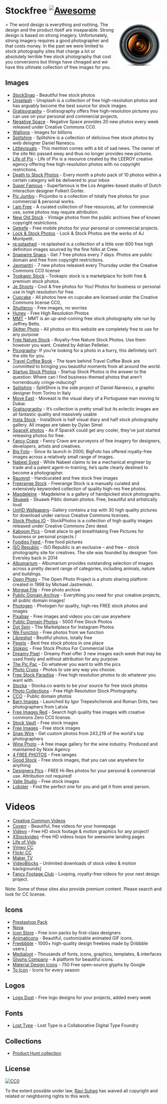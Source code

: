 # Stockfree [![Awesome](https://cdn.rawgit.com/sindresorhus/awesome/d7305f38d29fed78fa85652e3a63e154dd8e8829/media/badge.svg)](https://github.com/sindresorhus/awesome)
<img align="right" height="150" src="icon.jpg">
> The word design is everything and nothing. The design and the product itself are inseparable. Strong design is based on strong imagery. Unfortunately, strong imagery requires a good photographer and that costs money. In the past we were limited to stock photography sites that charge a lot or absolutely terrible free stock photography that cost you conversions but things have chnaged and we have this ultimate collection of free  images for you. 

## Images 
- [StockSnap](http://StockSnap.io) - Beautiful free stock photos
- [Unsplash](http://unsplash.com/) - Unsplash is a collection of free high-resolution photos and has arguably become the best source for stock images.
- [Gratisography](http://www.gratisography.com/) - Gratisography offers free high-resolution pictures you can use on your personal and commercial projects.
- [Negative Space](http://negativespace.co/) - Negative Space provides 20 new photos every week released under Creative Commons CC0. 
- [Wallions](http://wallions.com/) - Images for billions
- [Splitshire](http://splitshire.com/) - Splitshire is a collection of delicious free stock photos by web deisgner Daniel Nanescu. 
- [Littlevisuals](http://littlevisuals.co/) - This mention comes with a bit of sad news. The owner of the site Nic passed away and thus no longer provides new pictures.
- [Life of Pix](http://www.lifeofpix.com/) - Life of Pix is a resource created by the LEEROY creative agency offering free high-resolution photos with no copyright restrictions.
- [Death to Stock Photos](http://deathtothestockphoto.com/) - Every month a photo pack of 10 photos within a certain category will be delivered to your inbox
- [Super Famous](http://superfamous.com/) - Superfamous is the Los Angeles-based studio of Dutch interaction designer Folkert Gorter.
- [Pic Jumbo](http://picjumbo.com/) - Picjumbo is a collection of totally free photos for your commercial & personal works. 
- [I am Free](http://www.imcreator.com/free) - A curated collection of free resources, all for commercial use, some photos may require attribution.
- [New Old Stock](http://nos.twnsnd.co/) - Vintage photos from the public archives free of known copyright restrictions.
- [Getrefe](http://getrefe.tumblr.com/) - Free mobile photos for your personal or commercial projects.
- [Lock & Stock Photos](http://lockandstockphotos.com/) - Lock & Stock Photos are the works of AJ Montpetit. 
- [re:splashed](http://www.resplashed.com/) - re:splashed is a collection of a little over 600 free high definition images sourced by the fine folks at Crew.
- [Snapwire Snaps](http://snapwiresnaps.tumblr.com/) - Get 7 free photos every 7 days. Photos are public domain and free from copyright restrictions.
- [Jaymantri](http://jaymantri.com/) - 7 new photos released every Thursday under the Creative Commons CC0 license
- [Tookapic Stock](https://stock.tookapic.com/?filter=free) - Tookapic stock is a marketplace for both free & premium stock photos.
- [Je Shoots](http://jeshoots.com/) - Cool & free photos for You! Photos for business or personal use in high resolution for free.
- [Cupcake](http://cupcake.nilssonlee.se/) - All photos here on cupcake are licensed under the Creative Commons license CC0,
- [Shutteroo](http://shutteroo.com/) - Free images, no worries
- [Huney](http://huney.co/) - Free High Resolution Photos
- [MMT](http://mmt.li/) - MMT is an up-and-coming free stock photography site run by Jeffrey Betts. 
- [Skitter Photo](http://www.skitterphoto.com/) - All photos on this website are completely free to use for any purpose
- [Free Nature Stock](http://freenaturestock.com/) - Royalty-free Nature Stock Photos. Use them however you want. Created by Adrian Pelletier. 
- [Picography](http://picography.co/)- If you’re looking for a photo in a hurry, this definitely isn’t the site for you.
- [Travel Coffee Book](http://travelcoffeebook.com/) - The team behind Travel Coffee Book are committed to bringing you beautiful moments from all around the world. 
- [Startup Stock Photos](http://startupstockphotos.com/) - Startup Stock Photos is the answer to the question: Where can I find business-themed photos that aren’t horrendously cringe-inducing?
- [Splitshire](http://www.splitshire.com/) - SplitShire is the side project of Daniel Nanescu, a graphic designer from Torino in Italy
- [Move East](http://moveast.me/) - Moveast is the visual diary of a Portuguese man moving to Dubai.
- [Gratisography](http://gratisography.com/) - It’s collection is pretty small but its eclectic images are all fantastic quality and massively usable
- [Insta Stock](http://instastock.co/) - InstaStock is half visual diary and half stock photography gallery. All images are taken by Dylan Simel 
- [SpaceX photos](https://www.flickr.com/photos/spacexphotos/17127808431/) - As if SpaceX could get any cooler, they’ve just started releasing photos for free.
- [Fancy Crave](http://fancycrave.com/) - Fancy Crave are purveyors of fine imagery for designers, developers, artists and creatives. 
- [Big Foto](http://www.bigfoto.com/) - Since its launch in 2000, BigFoto has offered royalty-free images across a relatively small range of images. 
- [Nabeel Syed](http://nabeelsyed.com/) - While Nabeel claims to be a mechanical engineer by trade and a patent agent-in-training, he’s quite clearly destined to become a photographer. 
- [Raumrot](http://www.raumrot.com) - Handcurated and free stock free images
- [Freerange Stock](https://freerangestock.com/) - Freerange Stock is a manually curated and extensively keyworded collection of quality high-res free photos.
- [Magdeleine](http://magdeleine.co/) - Magdeleine is a gallery of handpicked stock photographs. 
- [Skuawk](http://skuawk.com/) - Skuawk Piblic domain photos. Free, beautiful and artistically loud
- [UnHD Wallpapers](http://www.uhdwallpapers.org/p/creative-commons-images.html)- Gallery contains a top with 30 high quality pictures for download under various Creative Commons licenses.
- [Stock Photos IO](http://stockphotos.io/) - StockPhotos is a collection of high quality images released under Creative Commons Zero deed. 
- [Kaboom Pics](http://kaboompics.com/) - Great place to get breathtaking Free Pictures for business or personal projects /
- [Foodies Feed ](http://foodiesfeed.com/) - Free food pictures
- [ISO Republic](http://isorepublic.com/) - ISO Republic is an exclusive – and free – stock photography site for creatives. The site was founded by designer Tom Eversley back in 2014
- [Albumarium](http://albumarium.com/) - Albumarium provides outstanding selection of images across a pretty decent range of categories, including animals, nature and buildings.
- [Open Photo](http://openphoto.net/) - The Open Photo Project is a photo sharing platform created in 1998 by Michael Jastremski. 
- [Morgue File](http://www.morguefile.com/) - Free photo archive
- [Public Domain Archive](http://publicdomainarchive.com/) - Everything you need for your creative projects, all public domain images!
- [Photogen](http://www.photogen.com/) - Photogen for quality, high-res FREE stock photos and images
- [Pixabay](http://pixabay.com/) - Free images and videos you can use anywhere
- [Public Domain Photos](http://www.public-domain-photos.com/) - 5000 Free Stock Photos
- [Dot Spin](http://www.dotspin.com/the-commons/) - The Marketplace for Instagram Photos
- [We Function](http://wefunction.com/category/free-photos/) - Free photos from we function
- [Libreshot](http://libreshot.com/) - Beutiful photos, totally free
- [Pexels](http://www.pexels.com/) - Best free stock photos in one place
- [Stokpic](http://www.stokpic.com/) - Free Stock Photos For Commercial Use
- [Dreamy Pixel](http://dreamypixel.com/gallery-of-free-photograhs-images/) - Dreamy Pixel offer 3 new images each week that may be used freely and without attribution for any purpose 
- [The Pic Pac](http://thepicpac.com/) - Do whatever you want to with the pics
- [Photo Crops](http://www.photocrops.com/) - Photos to use any way you choose.
- [Free Stock Paradise](http://www.freestockparadise.com/) - Free high resolution photos to do whatever you want with.
- [Stocka](http://www.stocka.co/) - Stocka.co wants to be your source for free stock photos
- [Photo Collections](http://photocollections.io/) - Free High Resolution Stock Photography.
- [CCO](http://cc0.photo) - Public domain photos 
- [Barn Images](http://barnimages.com/) - Launched by Igor Trepeshchenok and Roman Drits, two photographers from Latvia
- [Free Images Red](http://creativecommons.photos/) - Search high quality free images with creative commons Zero CC0 license.
- [Stock Vault](http://stockvault.net/) - Free stock images
- [Free Images](http://freeimages.com/) -  Free stock images
- [Snap Wire](https://www.snapwi.re/) - Get custom photos from 243,219 of the world's top photographers
- [Wine Photo](http://www.winephoto.co/) - A free image gallery for the wine industry. Produced and maintained by Nixie Agency
- [4 FREE PHOTOS](http://www.4freephotos.com/) - Free iamges
- [Good Stock](http://goodstock.photos/) - Free stock images, that you can use anywhere for anything
- [Designers Pics](http://www.designerspics.com/) - FREE Hi-Res photos for your personal & commercial use. Attribution not required!
- [Valle Studio](http://vallestudio.com/) - Free stock images
- [Lobster](http://lobster.media/marketplace) - Find the perfect one for you and get it from areal person.

# Videos 
- [Creative Common Videos](https://creativecommons.org/videos/)
- [Coverr](http://www.coverr.co/) - Beautiful, free videos for your homepage
- [Videvo](http://www.videvo.net/) - Free HD stock footage & motion graphics for any project!
- [XStockvideo](http://www.xstockvideo.com/) -Free HD videos loops for awesome landing pages
- [Life of Vids](http://www.lifeofvids.com/)
- [Vimeo CC](https://vimeo.com/creativecommons)
- [Flickr CC](https://www.flickr.com/creativecommons/by-2.0/)
- [Maker TV](http://www.maker.tv/)
- [VideoBlocks](https://www.videoblocks.com) - Unlimited downloads of stock video & motion backgrounds]
- [Fancy Footage Club](http://fancyfootage.club/) - Looping, royalty-free videos for your next design project.

Note: Some of these sites also provide premium content. Please search and look for CC license. 

## Icons 
- [Prestashop Pack](http://build.prestashop.com/icon-pack)
- [Nova](http://www.webalys.com/nova/)
- [Icon Store](https://iconstore.co) - Free icon packs by first-class designers
- [Animaticons](http://animaticons.co/) - Beautiful, customizable animated GIF icons.
- [Freebbble](http://freebbble.com/) - 1000+ high-quality design freebies made by Dribbble users.]
- [Medialoot](http://medialoot.com/) - Thousands of fonts, icons, graphics, templates, & interfaces
- [Glyphs Company](https://glyphs.co) - A platform for beautiful icons.
- [Material Design Icons](https://github.com/google/material-design-icons/releases/tag/1.0.0) - 750 Free open-source glyphs by Google
- [To Icon](http://www.toicon.com/) - Icons for every season

## Logos 
- [Logo Dust](http://logodust.com/) - Free logo designs for your projects, added every week

## Fonts
- [Lost Type](http://www.losttype.com/) - Lost Type is a Collaborative Digital Type Foundry

## Collections 
- [Product Hunt collection](http://www.producthunt.com/@brandonjgeo/collections/stockstuff)

## License

[![CC0](https://i.creativecommons.org/p/zero/1.0/88x31.png)](https://creativecommons.org/publicdomain/zero/1.0/)

To the extent possible under law, [Ravi Suhag](http://ravisuhag.com) has waived all copyright and related or neighboring rights to this work.


